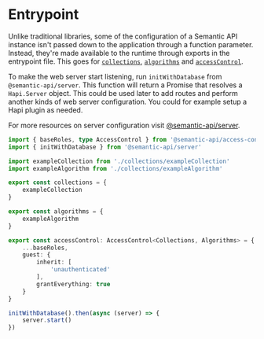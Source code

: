# Entrypoint

Unlike traditional libraries, some of the configuration of a Semantic API instance isn't passed down to the application through a function parameter. Instead, they're made available to the runtime through exports in the entrypoint file. This goes for [`collections`](), [`algorithms`]() and [`accessControl`]().

To make the web server start listening, run `initWithDatabase` from `@semantic-api/server`. This function will return a Promise that resolves a `Hapi.Server` object. This could be used later to add routes and perform another kinds of web server configuration. You could for example setup a Hapi plugin as needed.

For more resources on server configuration visit [@semantic-api/server]().

```ts
import { baseRoles, type AccessControl } from '@semantic-api/access-control'
import { initWithDatabase } from '@semantic-api/server'

import exampleCollection from './collections/exampleCollection'
import exampleAlgorithm from './collections/exampleAlgorithm'

export const collections = {
    exampleCollection
}

export const algorithms = {
    exampleAlgorithm
}

export const accessControl: AccessControl<Collections, Algorithms> = {
    ...baseRoles,
    guest: {
        inherit: [
            'unauthenticated'
        ],
        grantEverything: true
    }
}

initWithDatabase().then(async (server) => {
    server.start()
})
```
